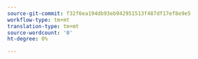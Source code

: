 ```yaml
---
source-git-commit: f32f6ea194db93eb942951513f487df17ef8e9e5
workflow-type: tm+mt
translation-type: tm+mt
source-wordcount: '0'
ht-degree: 0%

---
```


